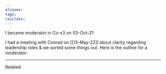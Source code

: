 ```yaml
---
aliases:
tags: 
cssclass:
---
```


I became moderator in Co-x3 on 03-Oct-21

I had a meeting with Conrad on [[13-May-22]] about clarity regarding leadership roles & we sorted some things out. Here is the outline for a moderator:




---
Related:


